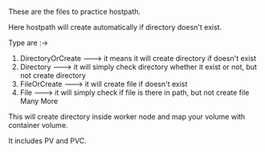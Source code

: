 These are the files to practice hostpath.

Here hostpath will create automatically if directory doesn't exist.

Type are :->

1. DirectoryOrCreate   ---> it means it will create directory if doesn't exist
2. Directory    ---> it will simply check directory whether it exist or not, but not create directory
3. FileOrCreate  ---> it will create file if doesn't exist
4. File   ---> it will simply check if file is there in path, but not create file
Many More

This will create directory inside worker node and map your volume with container volume.

It includes PV and PVC.
